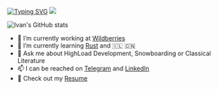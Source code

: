 [![Typing SVG](https://readme-typing-svg.herokuapp.com?color=%233514B1&size=40&duration=4000&width=1000&height=60&lines=Hey%F0%9F%91%8B+I'm+Ivan+Kashilov+%E2%80%93+Golang+developer+)](https://git.io/typing-svg)
![](https://komarev.com/ghpvc/?username=ikashilov)

![Ivan's GitHub stats](https://github-readme-stats.vercel.app/api?username=ikashilov&count_private=true&show_icons=true)

<!-- ### Hi there 👋 -->
- 🔭 I’m currently working at [Wildberries](https://us.wildberries.ru)
- 🌱 I’m currently learning [Rust](https://doc.rust-lang.org/book/title-page.html) and 🇮🇱 🇨🇳
- 💬 Ask me about HighLoad Development, Snowboarding or Classical Literature
- 📫 I can be reached on [Telegram](https://t.me/ikashilov) and [LinkedIn](https://www.linkedin.com/in/ikashilov/)
- :bookmark_tabs: Check out my [Resume](https://ikashilov.github.io/)
<!-- 
![Postgres](https://img.shields.io/badge/postgres-%23316192.svg?style=for-the-badge&logo=postgresql&logoColor=white)
![ApacheCassandra](https://img.shields.io/badge/cassandra-%231287B1.svg?style=for-the-badge&logo=apache-cassandra&logoColor=white) -->

<!-- [![Top Langs](https://github-readme-stats.vercel.app/api/top-langs/?username=ikashilov&layout=compact&exclude_repo=ikashilov.github.io)](https://github.com/anuraghazra/github-readme-stats) -->
